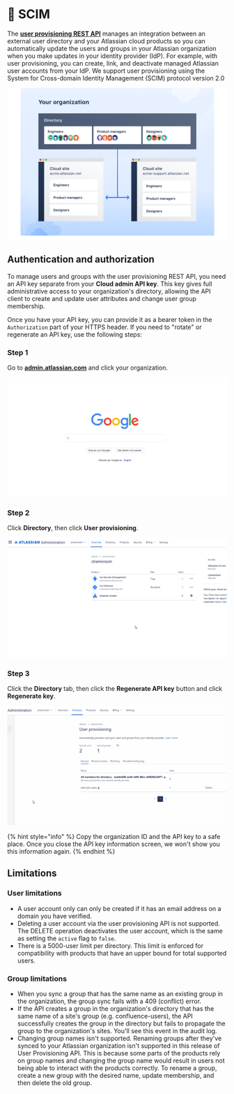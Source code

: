 # 🧰 SCIM

 The [**user provisioning REST API**](https://developer.atlassian.com/cloud/admin/user-provisioning/rest/intro/) manages an integration between an external user directory and your Atlassian cloud products so you can automatically update the users and groups in your Atlassian organization when you make updates in your identity provider \(IdP\). For example, with user provisioning, you can create, link, and deactivate managed Atlassian user accounts from your IdP. We support user provisioning using the System for Cross-domain Identity Management \(SCIM\) protocol version 2.0

![](../../.gitbook/assets/image%20%2816%29.png)

## Authentication and authorization

To manage users and groups with the user provisioning REST API, you need an API key separate from your **Cloud admin API key**. This key gives full administrative access to your organization's directory, allowing the API client to create and update user attributes and change user group membership. 

Once you have your API key, you can provide it as a bearer token in the `Authorization` part of your HTTPS header. If you need to "rotate" or regenerate an API key, use the following steps:

### Step 1

 Go to [**admin.atlassian.com**](https://admin.atlassian.com/) and click your organization.

![](../../.gitbook/assets/step-000.gif)

### Step 2

Click **Directory**, then click **User provisioning**.

![](../../.gitbook/assets/step-001.gif)

### Step 3

Click the **Directory** tab, then click the **Regenerate API key** button and click **Regenerate key**.

![](../../.gitbook/assets/step-002.gif)

{% hint style="info" %}
Copy the organization ID and the API key to a safe place. Once you close the API key information screen, we won't show you this information again.
{% endhint %}

## Limitations

### User limitations

* A user account only can only be created if it has an email address on a domain you have verified.
* Deleting a user account via the user provisioning API is not supported. The DELETE operation deactivates the user account, which is the same as setting the `active` flag to `false`.
* There is a 5000-user limit per directory. This limit is enforced for compatibility with products that have an upper bound for total supported users.

### Group limitations

* When you sync a group that has the same name as an existing group in the organization, the group sync fails with a 409 \(conflict\) error.
* If the API creates a group in the organization's directory that has the same name of a site's group \(e.g. confluence-users\), the API successfully creates the group in the directory but fails to propagate the group to the organization's sites. You'll see this event in the audit log.
* Changing group names isn't supported. Renaming groups after they've synced to your Atlassian organization isn't supported in this release of User Provisioning API. This is because some parts of the products rely on group names and changing the group name would result in users not being able to interact with the products correctly. To rename a group, create a new group with the desired name, update membership, and then delete the old group.



